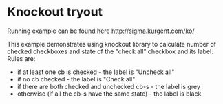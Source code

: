 Knockout tryout
===============

Running example can be found here http://sigma.kurgent.com/ko/

This example demonstrates using knockout library to calculate number of checked checkboxes and state of the 
"check all" checkbox and its label. Rules are:

 - if at least one cb is checked - the label is "Uncheck all"
 - if no cb checked - the label is "Check all"
 - if there are both checked and unchecked cb-s - the label is grey
 - otherwise (if all the cb-s have the same state) - the label is black
